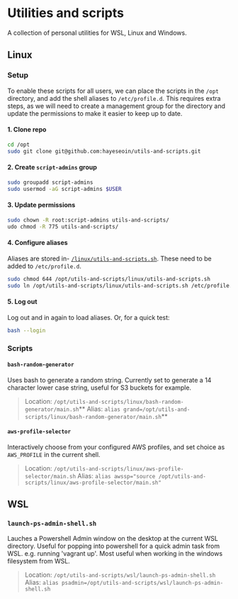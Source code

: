 # Utilities and scripts

A collection of personal utilities for WSL, Linux and Windows.

## Linux

### Setup

To enable these scripts for all users, we can place the scripts in the `/opt` directory, and add the shell aliases to `/etc/profile.d`. This requires extra steps, as we will need to create a management group for the directory and update the permissions to make it easier to keep up to date.

#### 1. Clone repo
```sh
cd /opt
sudo git clone git@github.com:hayeseoin/utils-and-scripts.git
```

#### 2. Create `script-admins` group
```sh
sudo groupadd script-admins
sudo usermod -aG script-admins $USER
```

#### 3. Update permissions
```sh
sudo chown -R root:script-admins utils-and-scripts/
udo chmod -R 775 utils-and-scripts/
```

#### 4. Configure aliases
Aliases are stored in- [`/linux/utils-and-scripts.sh`](./linux/utils-and-scripts.sh). These need to be added to `/etc/profile.d`.
```sh
sudo chmod 644 /opt/utils-and-scripts/linux/utils-and-scripts.sh
sudo ln /opt/utils-and-scripts/linux/utils-and-scripts.sh /etc/profile.d/
```

#### 5. Log out
Log out and in again to load aliases. Or, for a quick test:
```sh
bash --login
```

### Scripts

#### **`bash-random-generator`**
Uses bash to generate a random string. Currently set to generate a 14 character lower case string, useful for S3 buckets for example. 

> Location: `/opt/utils-and-scripts/linux/bash-random-generator/main.sh`**
> Alias: `alias grand=/opt/utils-and-scripts/linux/bash-random-generator/main.sh`**

#### **`aws-profile-selector`**
Interactively choose from your configured AWS profiles, and set choice as `AWS_PROFILE` in the current shell.

> Location: `/opt/utils-and-scripts/linux/aws-profile-selector/main.sh`
> Alias: `alias awssp="source /opt/utils-and-scripts/linux/aws-profile-selector/main.sh"`

## WSL

### **`launch-ps-admin-shell.sh`**
Lauches a Powershell Admin window on the desktop at the current WSL directory. Useful for popping into powershell for a quick admin task from WSL. e.g. running 'vagrant up'. Most useful when working in the windows filesystem from WSL.

> Location: `/opt/utils-and-scripts/wsl/launch-ps-admin-shell.sh`  
> Alias: `alias psadmin=/opt/utils-and-scripts/wsl/launch-ps-admin-shell.sh`  

